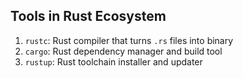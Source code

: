 ## Tools in Rust Ecosystem
1. `rustc`: Rust compiler that turns `.rs` files into binary
2. `cargo`: Rust dependency manager and build tool
3. `rustup`: Rust toolchain installer and updater